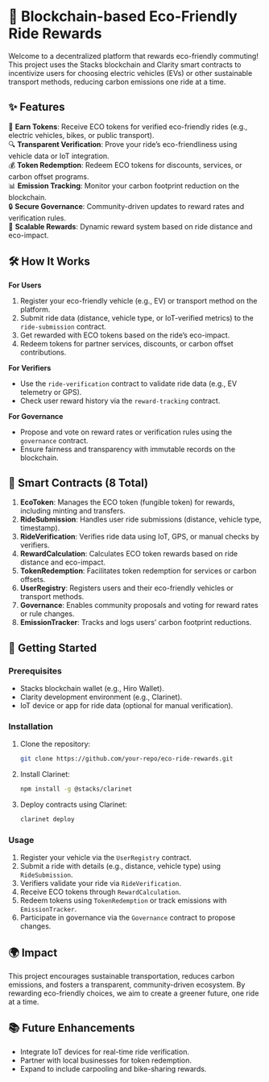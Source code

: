 # 🚗 Blockchain-based Eco-Friendly Ride Rewards

Welcome to a decentralized platform that rewards eco-friendly commuting! This project uses the Stacks blockchain and Clarity smart contracts to incentivize users for choosing electric vehicles (EVs) or other sustainable transport methods, reducing carbon emissions one ride at a time.

## ✨ Features

🌱 **Earn Tokens**: Receive ECO tokens for verified eco-friendly rides (e.g., electric vehicles, bikes, or public transport).  
🔍 **Transparent Verification**: Prove your ride’s eco-friendliness using vehicle data or IoT integration.  
💰 **Token Redemption**: Redeem ECO tokens for discounts, services, or carbon offset programs.  
📊 **Emission Tracking**: Monitor your carbon footprint reduction on the blockchain.  
🔒 **Secure Governance**: Community-driven updates to reward rates and verification rules.  
🚀 **Scalable Rewards**: Dynamic reward system based on ride distance and eco-impact.  

## 🛠 How It Works

**For Users**  
1. Register your eco-friendly vehicle (e.g., EV) or transport method on the platform.  
2. Submit ride data (distance, vehicle type, or IoT-verified metrics) to the `ride-submission` contract.  
3. Get rewarded with ECO tokens based on the ride’s eco-impact.  
4. Redeem tokens for partner services, discounts, or carbon offset contributions.  

**For Verifiers**  
- Use the `ride-verification` contract to validate ride data (e.g., EV telemetry or GPS).  
- Check user reward history via the `reward-tracking` contract.  

**For Governance**  
- Propose and vote on reward rates or verification rules using the `governance` contract.  
- Ensure fairness and transparency with immutable records on the blockchain.

## 📜 Smart Contracts (8 Total)

1. **EcoToken**: Manages the ECO token (fungible token) for rewards, including minting and transfers.  
2. **RideSubmission**: Handles user ride submissions (distance, vehicle type, timestamp).  
3. **RideVerification**: Verifies ride data using IoT, GPS, or manual checks by verifiers.  
4. **RewardCalculation**: Calculates ECO token rewards based on ride distance and eco-impact.  
5. **TokenRedemption**: Facilitates token redemption for services or carbon offsets.  
6. **UserRegistry**: Registers users and their eco-friendly vehicles or transport methods.  
7. **Governance**: Enables community proposals and voting for reward rates or rule changes.  
8. **EmissionTracker**: Tracks and logs users’ carbon footprint reductions.  

## 🚀 Getting Started

### Prerequisites
- Stacks blockchain wallet (e.g., Hiro Wallet).  
- Clarity development environment (e.g., Clarinet).  
- IoT device or app for ride data (optional for manual verification).  

### Installation
1. Clone the repository:
   ```bash
   git clone https://github.com/your-repo/eco-ride-rewards.git
   ```
2. Install Clarinet:
   ```bash
   npm install -g @stacks/clarinet
   ```
3. Deploy contracts using Clarinet:
   ```bash
   clarinet deploy
   ```

### Usage
1. Register your vehicle via the `UserRegistry` contract.  
2. Submit a ride with details (e.g., distance, vehicle type) using `RideSubmission`.  
3. Verifiers validate your ride via `RideVerification`.  
4. Receive ECO tokens through `RewardCalculation`.  
5. Redeem tokens using `TokenRedemption` or track emissions with `EmissionTracker`.  
6. Participate in governance via the `Governance` contract to propose changes.  

## 🌍 Impact
This project encourages sustainable transportation, reduces carbon emissions, and fosters a transparent, community-driven ecosystem. By rewarding eco-friendly choices, we aim to create a greener future, one ride at a time.

## 📚 Future Enhancements
- Integrate IoT devices for real-time ride verification.  
- Partner with local businesses for token redemption.  
- Expand to include carpooling and bike-sharing rewards.  